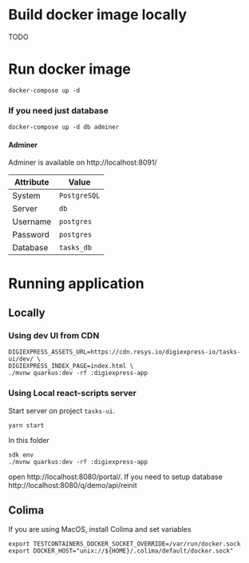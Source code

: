 # Build docker image locally
TODO

# Run docker image
```shell
docker-compose up -d
```

### If you need just database
```shell
docker-compose up -d db adminer
```

#### Adminer

Adminer is available on http://localhost:8091/ 

| Attribute | Value        |
|-----------|--------------|
| System    | `PostgreSQL` |
| Server    | `db`         |
| Username  | `postgres`   |
| Password  | `postgres`   |
| Database  | `tasks_db`   |

# Running application

## Locally

### Using dev UI from CDN

```shell
DIGIEXPRESS_ASSETS_URL=https://cdn.resys.io/digiexpress-io/tasks-ui/dev/ \
DIGIEXPRESS_INDEX_PAGE=index.html \
./mvnw quarkus:dev -rf :digiexpress-app
```

### Using Local react-scripts server

Start server on project `tasks-ui`.
```shell
yarn start
```

In this folder
```shell
sdk env
./mvnw quarkus:dev -rf :digiexpress-app
```
open http://localhost:8080/portal/. If you need to setup database http://localhost:8080/q/demo/api/reinit


## Colima

If you are using MacOS, install Colima and set variables

```shell
export TESTCONTAINERS_DOCKER_SOCKET_OVERRIDE=/var/run/docker.sock
export DOCKER_HOST="unix://${HOME}/.colima/default/docker.sock"
```



